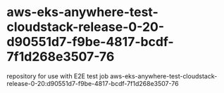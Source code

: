 # aws-eks-anywhere-test-cloudstack-release-0-20-d90551d7-f9be-4817-bcdf-7f1d268e3507-76
repository for use with E2E test job aws-eks-anywhere-test-cloudstack-release-0-20:d90551d7-f9be-4817-bcdf-7f1d268e3507-76
